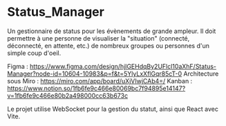 # Status_Manager

Un gestionnaire de status pour les évènements de grande ampleur. Il doit permettre à une personne de visualiser la "situation" (connecté, déconnecté, en attente, etc.) de nombreux groupes ou personnes d'un simple coup d'oeil.

Figma : https://www.figma.com/design/hjlGEHdqBy2UFlcl10aXhF/Status-Manager?node-id=10604-10983&p=f&t=5YlyLxXflGqr85cT-0
Architecture sous Miro : https://miro.com/app/board/uXjVIwjCAb4=/ 
Kanban : https://www.notion.so/1fb6fe9c466e80069bc7f94895e14147?v=1fb6fe9c466e80b2a498000cc63b673c

Le projet utilise WebSocket pour la gestion du statut, ainsi que React avec Vite.